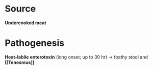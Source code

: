 # Source
**Undercooked meat**

# Pathogenesis
**Heat-labile enterotoxin** (long onset; up to 30 hr) -> foathy stool and **[[Tenesmus]]** 
